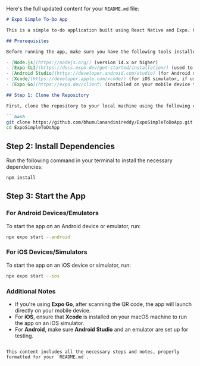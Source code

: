 Here's the full updated content for your `README.md` file:

```markdown
# Expo Simple To-Do App

This is a simple to-do application built using React Native and Expo. Follow the steps below to run the app on your machine using either an emulator/simulator or the Expo Go app on your device.

## Prerequisites

Before running the app, make sure you have the following tools installed:

- [Node.js](https://nodejs.org/) (version 14.x or higher)
- [Expo CLI](https://docs.expo.dev/get-started/installation/) (used to run the app in Expo Go or a simulator)
- [Android Studio](https://developer.android.com/studio) (for Android simulator, if using Android)
- [Xcode](https://developer.apple.com/xcode/) (for iOS simulator, if using macOS)
- [Expo Go](https://expo.dev/client) (installed on your mobile device to run the app)

## Step 1: Clone the Repository

First, clone the repository to your local machine using the following command:

```bash
git clone https://github.com/bhumulanandinireddy/ExpoSimpleToDoApp.git
cd ExpoSimpleToDoApp
```

## Step 2: Install Dependencies

Run the following command in your terminal to install the necessary dependencies:

```bash
npm install
```

## Step 3: Start the App

### For Android Devices/Emulators

To start the app on an Android device or emulator, run:

```bash
npx expo start --android
```

### For iOS Devices/Simulators

To start the app on an iOS device or simulator, run:

```bash
npx expo start --ios
```

### Additional Notes

- If you're using **Expo Go**, after scanning the QR code, the app will launch directly on your mobile device.
- For **iOS**, ensure that **Xcode** is installed on your macOS machine to run the app on an iOS simulator.
- For **Android**, make sure **Android Studio** and an emulator are set up for testing.
```

This content includes all the necessary steps and notes, properly formatted for your `README.md`.
